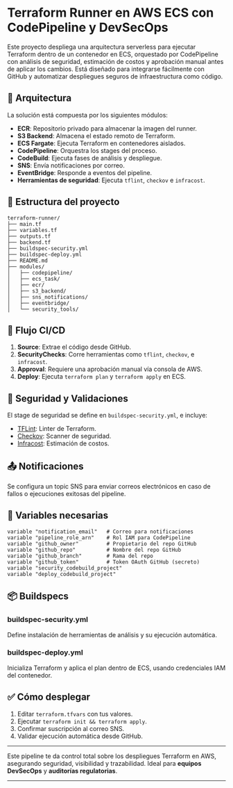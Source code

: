 # Terraform Runner en AWS ECS con CodePipeline y DevSecOps

Este proyecto despliega una arquitectura serverless para ejecutar Terraform dentro de un contenedor en ECS, orquestado por CodePipeline con análisis de seguridad, estimación de costos y aprobación manual antes de aplicar los cambios. Está diseñado para integrarse fácilmente con GitHub y automatizar despliegues seguros de infraestructura como código.

## 🧱 Arquitectura

La solución está compuesta por los siguientes módulos:

- **ECR**: Repositorio privado para almacenar la imagen del runner.
- **S3 Backend**: Almacena el estado remoto de Terraform.
- **ECS Fargate**: Ejecuta Terraform en contenedores aislados.
- **CodePipeline**: Orquestra los stages del proceso.
- **CodeBuild**: Ejecuta fases de análisis y despliegue.
- **SNS**: Envía notificaciones por correo.
- **EventBridge**: Responde a eventos del pipeline.
- **Herramientas de seguridad**: Ejecuta `tflint`, `checkov` e `infracost`.

## 📁 Estructura del proyecto

```
terraform-runner/
├── main.tf
├── variables.tf
├── outputs.tf
├── backend.tf
├── buildspec-security.yml
├── buildspec-deploy.yml
├── README.md
├── modules/
│   ├── codepipeline/
│   ├── ecs_task/
│   ├── ecr/
│   ├── s3_backend/
│   ├── sns_notifications/
│   ├── eventbridge/
│   └── security_tools/
```

## 🚀 Flujo CI/CD

1. **Source**: Extrae el código desde GitHub.
2. **SecurityChecks**: Corre herramientas como `tflint`, `checkov`, e `infracost`.
3. **Approval**: Requiere una aprobación manual vía consola de AWS.
4. **Deploy**: Ejecuta `terraform plan` y `terraform apply` en ECS.

## 🔐 Seguridad y Validaciones

El stage de seguridad se define en `buildspec-security.yml`, e incluye:

- [TFLint](https://github.com/terraform-linters/tflint): Linter de Terraform.
- [Checkov](https://github.com/bridgecrewio/checkov): Scanner de seguridad.
- [Infracost](https://www.infracost.io/): Estimación de costos.

## 📤 Notificaciones

Se configura un topic SNS para enviar correos electrónicos en caso de fallos o ejecuciones exitosas del pipeline.

## 🔧 Variables necesarias

```hcl
variable "notification_email"   # Correo para notificaciones
variable "pipeline_role_arn"    # Rol IAM para CodePipeline
variable "github_owner"         # Propietario del repo GitHub
variable "github_repo"          # Nombre del repo GitHub
variable "github_branch"        # Rama del repo
variable "github_token"         # Token OAuth GitHub (secreto)
variable "security_codebuild_project"
variable "deploy_codebuild_project"
```

## 📦 Buildspecs

### buildspec-security.yml

Define instalación de herramientas de análisis y su ejecución automática.

### buildspec-deploy.yml

Inicializa Terraform y aplica el plan dentro de ECS, usando credenciales IAM del contenedor.

## ✅ Cómo desplegar

1. Editar `terraform.tfvars` con tus valores.
2. Ejecutar `terraform init && terraform apply`.
3. Confirmar suscripción al correo SNS.
4. Validar ejecución automática desde GitHub.

---

Este pipeline te da control total sobre los despliegues Terraform en AWS, asegurando seguridad, visibilidad y trazabilidad. Ideal para **equipos DevSecOps** y **auditorías regulatorias**.

---